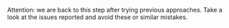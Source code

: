 Attention: we are back to this step after trying previous approaches. Take a look at the issues reported and avoid 
these or similar mistakes.
